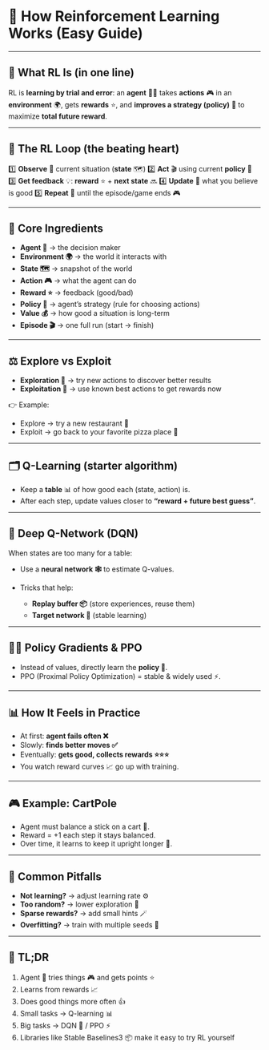 # 🤖 How Reinforcement Learning Works (Easy Guide)

---

## 🔄 What RL Is (in one line)

RL is **learning by trial and error**: an **agent** 🧑‍💻 takes **actions** 🎮 in an **environment** 🌍, gets **rewards** ⭐, and **improves a strategy (policy)** 📜 to maximize **total future reward**.

---

## 🔁 The RL Loop (the beating heart)

1️⃣ **Observe** 👀 current situation (**state** 🗺️)
2️⃣ **Act** 🎬 using current **policy** 🧭
3️⃣ **Get feedback** 💡: **reward** ⭐ + **next state** 🔜
4️⃣ **Update** 🔧 what you believe is good
5️⃣ **Repeat** 🔄 until the episode/game ends 🎮

---

## 🧩 Core Ingredients

* **Agent 🤖** → the decision maker
* **Environment 🌍** → the world it interacts with
* **State 🗺️** → snapshot of the world
* **Action 🎮** → what the agent can do
* **Reward ⭐** → feedback (good/bad)
* **Policy 📜** → agent’s strategy (rule for choosing actions)
* **Value 💰** → how good a situation is long-term
* **Episode 🎬** → one full run (start → finish)

---

## ⚖️ Explore vs Exploit

* **Exploration 🧭** → try new actions to discover better results
* **Exploitation 💎** → use known best actions to get rewards now

👉 Example:

* Explore → try a new restaurant 🍜
* Exploit → go back to your favorite pizza place 🍕

---

## 🗂️ Q-Learning (starter algorithm)

* Keep a **table** 📊 of how good each (state, action) is.
* After each step, update values closer to **“reward + future best guess”**.

---

## 🧠 Deep Q-Network (DQN)

When states are too many for a table:

* Use a **neural network 🕸️** to estimate Q-values.
* Tricks that help:

  * **Replay buffer 📦** (store experiences, reuse them)
  * **Target network 🎯** (stable learning)

---

## 🧑‍🎓 Policy Gradients & PPO

* Instead of values, directly learn the **policy 📜**.
* PPO (Proximal Policy Optimization) = stable & widely used ⚡.

---

## 📊 How It Feels in Practice

* At first: **agent fails often ❌**
* Slowly: **finds better moves ✅**
* Eventually: **gets good, collects rewards ⭐⭐⭐**
* You watch reward curves 📈 go up with training.

---

## 🎮 Example: CartPole

* Agent must balance a stick on a cart 🛒.
* Reward = +1 each step it stays balanced.
* Over time, it learns to keep it upright longer 🤹.

---

## 🚧 Common Pitfalls

* **Not learning?** → adjust learning rate ⚙️
* **Too random?** → lower exploration 🎲
* **Sparse rewards?** → add small hints 🪄
* **Overfitting?** → train with multiple seeds 🌱

---

## 🏁 TL;DR

1. Agent 🤖 tries things 🎮 and gets points ⭐
2. Learns from rewards 📈
3. Does good things more often 👍
4. Small tasks → Q-learning 📊
5. Big tasks → DQN 🧠 / PPO ⚡
6. Libraries like Stable Baselines3 📦 make it easy to try RL yourself
